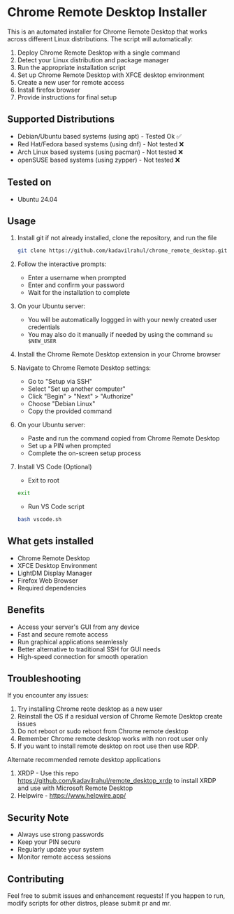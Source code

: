 # Chrome Remote Desktop Installer

This is an automated installer for Chrome Remote Desktop that works across different Linux distributions. The script will automatically:
1. Deploy Chrome Remote Desktop with a single command
2. Detect your Linux distribution and package manager
3. Run the appropriate installation script
4. Set up Chrome Remote Desktop with XFCE desktop environment
5. Create a new user for remote access
6. Install firefox browser
7. Provide instructions for final setup

## Supported Distributions

- Debian/Ubuntu based systems (using apt) - Tested Ok ✅
- Red Hat/Fedora based systems (using dnf) - Not tested ❌
- Arch Linux based systems (using pacman) - Not tested ❌
- openSUSE based systems (using zypper) - Not tested ❌

## Tested on

- Ubuntu 24.04

## Usage

1. Install git if not already installed, clone the repository, and run the file
   ```bash
   git clone https://github.com/kadavilrahul/chrome_remote_desktop.git && cd chrome_remote_desktop && bash main.sh
   ```
2. Follow the interactive prompts:
   - Enter a username when prompted
   - Enter and confirm your password
   - Wait for the installation to complete

3. On your Ubuntu server:
   - You will be automatically loggged in with your newly created user credentials
   - You may also do it manually if needed by using the command `su $NEW_USER`  
    
4. Install the Chrome Remote Desktop extension in your Chrome browser

5. Navigate to Chrome Remote Desktop settings:
   - Go to "Setup via SSH"
   - Select "Set up another computer"
   - Click "Begin" > "Next" > "Authorize"
   - Choose "Debian Linux"
   - Copy the provided command

6. On your Ubuntu server:
   - Paste and run the command copied from Chrome Remote Desktop
   - Set up a PIN when prompted
   - Complete the on-screen setup process

7. Install VS Code (Optional)
   - Exit to root
   ```bash
   exit
   ```
   - Run VS Code script
   ```bash
   bash vscode.sh
   ```
   
## What gets installed

- Chrome Remote Desktop
- XFCE Desktop Environment
- LightDM Display Manager
- Firefox Web Browser
- Required dependencies

## Benefits

- Access your server's GUI from any device
- Fast and secure remote access
- Run graphical applications seamlessly
- Better alternative to traditional SSH for GUI needs
- High-speed connection for smooth operation

## Troubleshooting

If you encounter any issues:
1. Try installing Chrome reote desktop as a new user
2. Reinstall the OS if a residual version of Chrome Remote Desktop create issues
3. Do not reboot or sudo reboot from Chrome remote desktop
4. Remember Chrome remote desktop works with non root user only
5. If you want to install remote desktop on root use then use RDP.

Alternate recommended remote desktop applications
1. XRDP - Use this repo https://github.com/kadavilrahul/remote_desktop_xrdp to install XRDP and use with Microsoft Remote Desktop
2. Helpwire - https://www.helpwire.app/

## Security Note

- Always use strong passwords
- Keep your PIN secure
- Regularly update your system
- Monitor remote access sessions

## Contributing

Feel free to submit issues and enhancement requests!
If you happen to run, modify scripts for other distros, please submit pr and mr.
